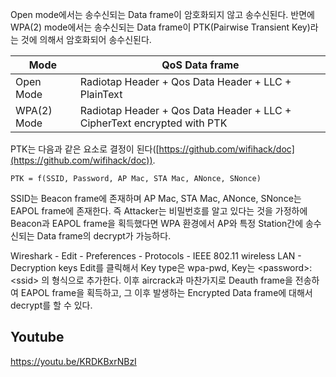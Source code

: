 Open mode에서는 송수신되는 Data frame이 암호화되지 않고 송수신된다. 반면에 WPA(2) mode에서는 송수신되는 Data frame이 PTK(Pairwise Transient Key)라는 것에 의해서 암호화되어 송수신된다.

|Mode|QoS Data frame|
|-|-|
|Open Mode|Radiotap Header + Qos Data Header + LLC + PlainText  |
|WPA(2) Mode|Radiotap Header + Qos Data Header + LLC + CipherText encrypted with PTK|

PTK는 다음과 같은 요소로 결정이 된다([https://github.com/wifihack/doc](https://github.com/wifihack/doc)).

```
PTK = f(SSID, Password, AP Mac, STA Mac, ANonce, SNonce)
```

SSID는 Beacon frame에 존재하며 AP Mac, STA Mac, ANonce, SNonce는 EAPOL frame에 존재한다. 즉 Attacker는 비밀번호를 알고 있다는 것을 가정하에 Beacon과 EAPOL frame을 획득했다면 WPA 환경에서 AP와 특정 Station간에 송수신되는 Data frame의 decrypt가 가능하다.

Wireshark - Edit - Preferences - Protocols - IEEE 802.11 wireless LAN - Decryption keys Edit를 클릭해서 Key type은 wpa-pwd, Key는 \<password\>:\<ssid\> 의 형식으로 추가한다. 이후 aircrack과 마찬가지로 Deauth frame을 전송하여 EAPOL frame을 획득하고, 그 이후 발생하는 Encrypted Data frame에 대해서 decrypt를 할 수 있다. 


## Youtube
https://youtu.be/KRDKBxrNBzI